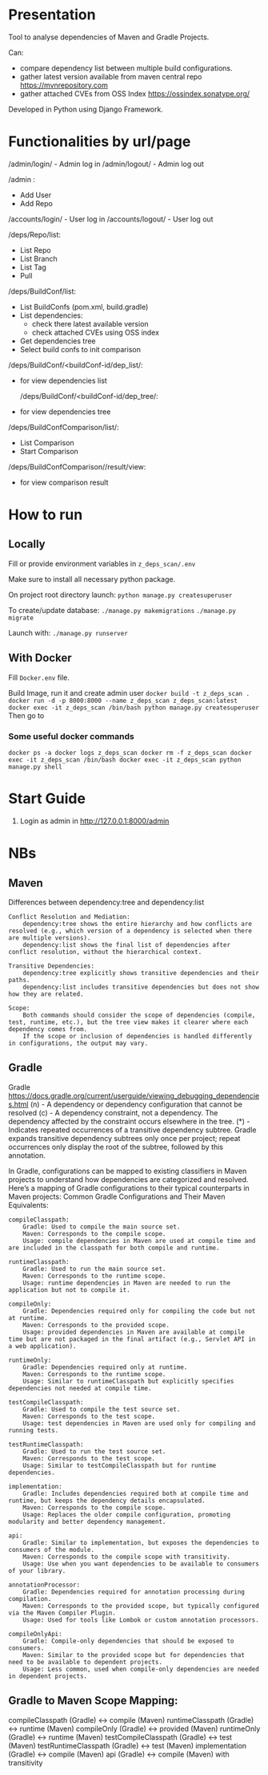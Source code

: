 # Presentation

Tool to analyse dependencies of Maven and Gradle Projects.

Can:
- compare dependency list between multiple build configurations.
- gather latest version available from maven central repo https://mvnrepository.com
- gather attached CVEs from OSS Index https://ossindex.sonatype.org/

Developed in Python using Django Framework.

# Functionalities by url/page

/admin/login/ - Admin log in
/admin/logout/ - Admin log out

/admin :

- Add User
- Add Repo

/accounts/login/ - User log in
/accounts/logout/ - User log out

/deps/Repo/list:

- List Repo
- List Branch
- List Tag
- Pull

/deps/BuildConf/list:

- List BuildConfs (pom.xml, build.gradle)
- List dependencies:
    - check there latest available version
    - check attached CVEs using OSS index
- Get dependencies tree
- Select build confs to init comparison

/deps/BuildConf/<buildConf-id/dep_list/:

- for <buildconf-id> view dependencies list

  /deps/BuildConf/<buildConf-id/dep_tree/:
- for <buildconf-id> view dependencies tree

/deps/BuildConfComparison/list/:

- List Comparison
- Start Comparison

/deps/BuildConfComparison/<comparison-id>/result/view:

- for <comparison-id> view comparison result

# How to run

## Locally

Fill or provide environment variables in `z_deps_scan/.env`

Make sure to install all necessary python package.

On project root directory launch:
`python manage.py createsuperuser`

To create/update database:
`./manage.py makemigrations`
`./manage.py migrate`

Launch with:
`./manage.py runserver`

## With Docker

Fill `Docker.env` file.

Build Image, run it and create admin user
`
	docker build -t z_deps_scan .
    docker run -d -p 8000:8000 --name z_deps_scan z_deps_scan:latest
    docker exec -it z_deps_scan /bin/bash
    python manage.py createsuperuser
`
Then go to 

### Some useful docker commands
`
docker ps -a
docker logs z_deps_scan
docker rm -f z_deps_scan
docker exec -it z_deps_scan /bin/bash
docker exec -it z_deps_scan python manage.py shell
`

# Start Guide

1. Login as admin in http://127.0.0.1:8000/admin


# NBs

## Maven

Differences between dependency:tree and dependency:list

    Conflict Resolution and Mediation:
        dependency:tree shows the entire hierarchy and how conflicts are resolved (e.g., which version of a dependency is selected when there are multiple versions).
        dependency:list shows the final list of dependencies after conflict resolution, without the hierarchical context.

    Transitive Dependencies:
        dependency:tree explicitly shows transitive dependencies and their paths.
        dependency:list includes transitive dependencies but does not show how they are related.

    Scope:
        Both commands should consider the scope of dependencies (compile, test, runtime, etc.), but the tree view makes it clearer where each dependency comes from.
        If the scope or inclusion of dependencies is handled differently in configurations, the output may vary.

## Gradle

Gradle https://docs.gradle.org/current/userguide/viewing_debugging_dependencies.html
(n) - A dependency or dependency configuration that cannot be resolved
(c) - A dependency constraint, not a dependency. The dependency affected by the constraint occurs elsewhere in the tree.
(*) - Indicates repeated occurrences of a transitive dependency subtree. Gradle expands transitive dependency subtrees
only once per project; repeat occurrences only display the root of the subtree, followed by this annotation.

In Gradle, configurations can be mapped to existing classifiers in Maven projects to understand how dependencies are
categorized and resolved. Here’s a mapping of Gradle configurations to their typical counterparts in Maven projects:
Common Gradle Configurations and Their Maven Equivalents:

    compileClasspath:
        Gradle: Used to compile the main source set.
        Maven: Corresponds to the compile scope.
        Usage: compile dependencies in Maven are used at compile time and are included in the classpath for both compile and runtime.

    runtimeClasspath:
        Gradle: Used to run the main source set.
        Maven: Corresponds to the runtime scope.
        Usage: runtime dependencies in Maven are needed to run the application but not to compile it.

    compileOnly:
        Gradle: Dependencies required only for compiling the code but not at runtime.
        Maven: Corresponds to the provided scope.
        Usage: provided dependencies in Maven are available at compile time but are not packaged in the final artifact (e.g., Servlet API in a web application).

    runtimeOnly:
        Gradle: Dependencies required only at runtime.
        Maven: Corresponds to the runtime scope.
        Usage: Similar to runtimeClasspath but explicitly specifies dependencies not needed at compile time.

    testCompileClasspath:
        Gradle: Used to compile the test source set.
        Maven: Corresponds to the test scope.
        Usage: test dependencies in Maven are used only for compiling and running tests.

    testRuntimeClasspath:
        Gradle: Used to run the test source set.
        Maven: Corresponds to the test scope.
        Usage: Similar to testCompileClasspath but for runtime dependencies.

    implementation:
        Gradle: Includes dependencies required both at compile time and runtime, but keeps the dependency details encapsulated.
        Maven: Corresponds to the compile scope.
        Usage: Replaces the older compile configuration, promoting modularity and better dependency management.

    api:
        Gradle: Similar to implementation, but exposes the dependencies to consumers of the module.
        Maven: Corresponds to the compile scope with transitivity.
        Usage: Use when you want dependencies to be available to consumers of your library.

    annotationProcessor:
        Gradle: Dependencies required for annotation processing during compilation.
        Maven: Corresponds to the provided scope, but typically configured via the Maven Compiler Plugin.
        Usage: Used for tools like Lombok or custom annotation processors.

    compileOnlyApi:
        Gradle: Compile-only dependencies that should be exposed to consumers.
        Maven: Similar to the provided scope but for dependencies that need to be available to dependent projects.
        Usage: Less common, used when compile-only dependencies are needed in dependent projects.

## Gradle to Maven Scope Mapping:

   compileClasspath (Gradle) ↔ compile (Maven)
   runtimeClasspath (Gradle) ↔ runtime (Maven)
   compileOnly (Gradle) ↔ provided (Maven)
   runtimeOnly (Gradle) ↔ runtime (Maven)
   testCompileClasspath (Gradle) ↔ test (Maven)
   testRuntimeClasspath (Gradle) ↔ test (Maven)
   implementation (Gradle) ↔ compile (Maven)
   api (Gradle) ↔ compile (Maven) with transitivity
